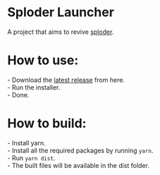 <h1>Sploder Launcher</h1>
A project that aims to revive <a href="https://sploder.com">sploder</a>.
<h1>How to use:</h1>
- Download the <a href="https://github.com/Sploder-Saptarshi/Sploder-Launcher/releases">latest release</a> from here.<br>
- Run the installer.<br>
- Done.<br>
<h1>How to build:</h1>
- Install yarn.<br>
- Install all the required packages by running <code>yarn</code>.<br>
- Run <code>yarn dist</code>.<br>
- The built files will be available in the dist folder.
